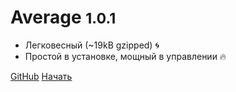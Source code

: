 # Average <small>1.0.1</small>
- Легковесный (~19kB gzipped) :cyclone:
- Простой в установке, мощный в управлении :fire:

[GitHub](https://github.com/pestsov-v/ave-env)
[Начать](https://pestsov-v.github.io/ave-env-reader/main)